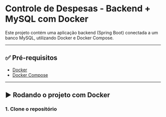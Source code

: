 # Controle de Despesas - Backend + MySQL com Docker

Este projeto contém uma aplicação backend (Spring Boot) conectada a um banco MySQL, utilizando Docker e Docker Compose.

---

## ✅ Pré-requisitos

- [Docker](https://www.docker.com/)
- [Docker Compose](https://docs.docker.com/compose/install/)

---

## ▶️ Rodando o projeto com Docker

### 1. Clone o repositório

